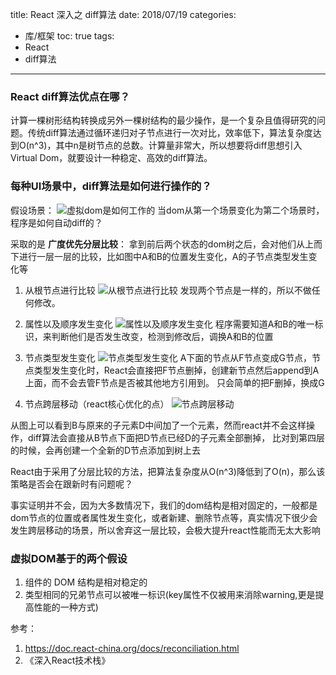 title: React 深入之 diff算法
date: 2018/07/19
categories:
  - 库/框架
toc: true
tags:
  - React
  - diff算法
---

### React diff算法优点在哪？
计算一棵树形结构转换成另外一棵树结构的最少操作，是一个复杂且值得研究的问题。传统diff算法通过循环递归对子节点进行一次对比，效率低下，算法复杂度达到O(n^3)，其中n是树节点的总数。计算量非常大，所以想要将diff思想引入Virtual Dom，就要设计一种稳定、高效的diff算法。


### 每种UI场景中，diff算法是如何进行操作的？
假设场景：
![虚拟dom是如何工作的](https://raw.githubusercontent.com/shengyur/Images/master/react%20diff%20/diff1.jpg)
当dom从第一个场景变化为第二个场景时，程序是如何自动diff的？


采取的是 **广度优先分层比较**：
拿到前后两个状态的dom树之后，会对他们从上而下进行一层一层的比较，比如图中A和B的位置发生变化，A的子节点类型发生变化等
1. 从根节点进行比较
![从根节点进行比较](https://raw.githubusercontent.com/shengyur/Images/master/react%20diff%20/diff3.jpg)
发现两个节点是一样的，所以不做任何修改。

2. 属性以及顺序发生变化
![属性以及顺序发生变化](https://raw.githubusercontent.com/shengyur/Images/master/react%20diff%20/diff4.jpg)
程序需要知道A和B的唯一标识，来判断他们是否发生改变，检测到修改后，调换A和B的位置

3. 节点类型发生变化
![节点类型发生变化](https://raw.githubusercontent.com/shengyur/Images/master/react%20diff%20/diff5.jpg)
A下面的节点从F节点变成G节点，节点类型发生变化时，React会直接把F节点删掉，创建新节点然后append到A上面，而不会去管F节点是否被其他地方引用到。
只会简单的把F删掉，换成G

4. 节点跨层移动（react核心优化的点）
![节点跨层移动](https://raw.githubusercontent.com/shengyur/Images/master/react%20diff%20/6.jpg)

从图上可以看到B与原来的子元素D中间加了一个元素，然而react并不会这样操作，diff算法会直接从B节点下面把D节点已经D的子元素全部删掉，
比对到第四层的时候，会再创建一个全新的D节点添加到树上去

React由于采用了分层比较的方法，把算法复杂度从O(n^3)降低到了O(n)，那么该策略是否会在跟新时有问题呢？

事实证明并不会，因为大多数情况下，我们的dom结构是相对固定的，一般都是dom节点的位置或者属性发生变化，或者新建、删除节点等，真实情况下很少会发生跨层移动的场景，所以舍弃这一层比较，会极大提升react性能而无太大影响


### 虚拟DOM基于的两个假设
1. 组件的 DOM 结构是相对稳定的
2. 类型相同的兄弟节点可以被唯一标识(key属性不仅被用来消除warning,更是提高性能的一种方式)


参考：
1. https://doc.react-china.org/docs/reconciliation.html
2. 《深入React技术栈》
